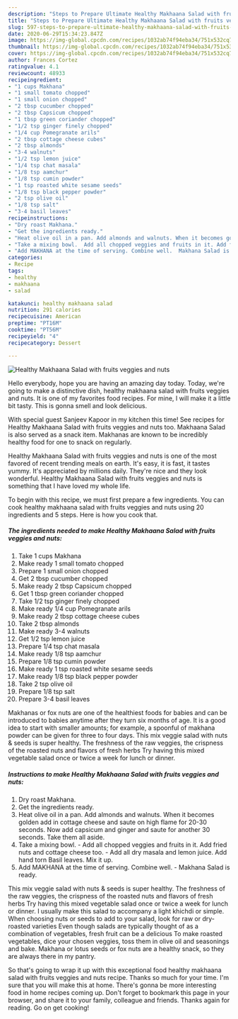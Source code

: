 ```yaml
---
description: "Steps to Prepare Ultimate Healthy Makhaana Salad with fruits veggies and nuts"
title: "Steps to Prepare Ultimate Healthy Makhaana Salad with fruits veggies and nuts"
slug: 597-steps-to-prepare-ultimate-healthy-makhaana-salad-with-fruits-veggies-and-nuts
date: 2020-06-29T15:34:23.847Z
image: https://img-global.cpcdn.com/recipes/1032ab74f94eba34/751x532cq70/healthy-makhaana-salad-with-fruits-veggies-and-nuts-recipe-main-photo.jpg
thumbnail: https://img-global.cpcdn.com/recipes/1032ab74f94eba34/751x532cq70/healthy-makhaana-salad-with-fruits-veggies-and-nuts-recipe-main-photo.jpg
cover: https://img-global.cpcdn.com/recipes/1032ab74f94eba34/751x532cq70/healthy-makhaana-salad-with-fruits-veggies-and-nuts-recipe-main-photo.jpg
author: Frances Cortez
ratingvalue: 4.1
reviewcount: 48933
recipeingredient:
- "1 cups Makhana"
- "1 small tomato chopped"
- "1 small onion chopped"
- "2 tbsp cucumber chopped"
- "2 tbsp Capsicum chopped"
- "1 tbsp green coriander chopped"
- "1/2 tsp ginger finely chopped"
- "1/4 cup Pomegranate arils"
- "2 tbsp cottage cheese cubes"
- "2 tbsp almonds"
- "3-4 walnuts"
- "1/2 tsp lemon juice"
- "1/4 tsp chat masala"
- "1/8 tsp aamchur"
- "1/8 tsp cumin powder"
- "1 tsp roasted white sesame seeds"
- "1/8 tsp black pepper powder"
- "2 tsp olive oil"
- "1/8 tsp salt"
- "3-4 basil leaves"
recipeinstructions:
- "Dry roast Makhana."
- "Get the ingredients ready."
- "Heat olive oil in a pan. Add almonds and walnuts. When it becomes golden add in cottage cheese and saute on high flame for 20-30 seconds. Now add capsicum and ginger and saute for another 30 seconds. Take them all aside."
- "Take a mixing bowl.  Add all chopped veggies and fruits in it. Add fried nuts and cottage cheese too.  Add all dry masala and lemon juice. Add hand torn Basil leaves. Mix it up."
- "Add MAKHANA at the time of serving. Combine well.  Makhana Salad is ready."
categories:
- Recipe
tags:
- healthy
- makhaana
- salad

katakunci: healthy makhaana salad 
nutrition: 291 calories
recipecuisine: American
preptime: "PT16M"
cooktime: "PT56M"
recipeyield: "4"
recipecategory: Dessert

---
```



![Healthy Makhaana Salad with fruits veggies and nuts](https://img-global.cpcdn.com/recipes/1032ab74f94eba34/751x532cq70/healthy-makhaana-salad-with-fruits-veggies-and-nuts-recipe-main-photo.jpg)

Hello everybody, hope you are having an amazing day today. Today, we're going to make a distinctive dish, healthy makhaana salad with fruits veggies and nuts. It is one of my favorites food recipes. For mine, I will make it a little bit tasty. This is gonna smell and look delicious.

With special guest Sanjeev Kapoor in my kitchen this time! See recipes for Healthy Makhaana Salad with fruits veggies and nuts too. Makhaana Salad is also served as a snack item. Makhanas are known to be incredibly healthy food for one to snack on regularly.

Healthy Makhaana Salad with fruits veggies and nuts is one of the most favored of recent trending meals on earth. It's easy, it is fast, it tastes yummy. It's appreciated by millions daily. They're nice and they look wonderful. Healthy Makhaana Salad with fruits veggies and nuts is something that I have loved my whole life.


To begin with this recipe, we must first prepare a few ingredients. You can cook healthy makhaana salad with fruits veggies and nuts using 20 ingredients and 5 steps. Here is how you cook that.

<!--inarticleads1-->

##### The ingredients needed to make Healthy Makhaana Salad with fruits veggies and nuts:

1. Take 1 cups Makhana
1. Make ready 1 small tomato chopped
1. Prepare 1 small onion chopped
1. Get 2 tbsp cucumber chopped
1. Make ready 2 tbsp Capsicum chopped
1. Get 1 tbsp green coriander chopped
1. Take 1/2 tsp ginger finely chopped
1. Make ready 1/4 cup Pomegranate arils
1. Make ready 2 tbsp cottage cheese cubes
1. Take 2 tbsp almonds
1. Make ready 3-4 walnuts
1. Get 1/2 tsp lemon juice
1. Prepare 1/4 tsp chat masala
1. Make ready 1/8 tsp aamchur
1. Prepare 1/8 tsp cumin powder
1. Make ready 1 tsp roasted white sesame seeds
1. Make ready 1/8 tsp black pepper powder
1. Take 2 tsp olive oil
1. Prepare 1/8 tsp salt
1. Prepare 3-4 basil leaves


Makhanas or fox nuts are one of the healthiest foods for babies and can be introduced to babies anytime after they turn six months of age. It is a good idea to start with smaller amounts; for example, a spoonful of makhana powder can be given for three to four days. This mix veggie salad with nuts &amp; seeds is super healthy. The freshness of the raw veggies, the crispness of the roasted nuts and flavors of fresh herbs Try having this mixed vegetable salad once or twice a week for lunch or dinner. 

<!--inarticleads2-->

##### Instructions to make Healthy Makhaana Salad with fruits veggies and nuts:

1. Dry roast Makhana.
1. Get the ingredients ready.
1. Heat olive oil in a pan. Add almonds and walnuts. When it becomes golden add in cottage cheese and saute on high flame for 20-30 seconds. Now add capsicum and ginger and saute for another 30 seconds. Take them all aside.
1. Take a mixing bowl.  - Add all chopped veggies and fruits in it. Add fried nuts and cottage cheese too.  - Add all dry masala and lemon juice. Add hand torn Basil leaves. Mix it up.
1. Add MAKHANA at the time of serving. Combine well.  - Makhana Salad is ready.


This mix veggie salad with nuts &amp; seeds is super healthy. The freshness of the raw veggies, the crispness of the roasted nuts and flavors of fresh herbs Try having this mixed vegetable salad once or twice a week for lunch or dinner. I usually make this salad to accompany a light khichdi or simple. When choosing nuts or seeds to add to your salad, look for raw or dry-roasted varieties Even though salads are typically thought of as a combination of vegetables, fresh fruit can be a delicious To make roasted vegetables, dice your chosen veggies, toss them in olive oil and seasonings and bake. Makhana or lotus seeds or fox nuts are a healthy snack, so they are always there in my pantry. 

So that's going to wrap it up with this exceptional food healthy makhaana salad with fruits veggies and nuts recipe. Thanks so much for your time. I'm sure that you will make this at home. There's gonna be more interesting food in home recipes coming up. Don't forget to bookmark this page in your browser, and share it to your family, colleague and friends. Thanks again for reading. Go on get cooking!

